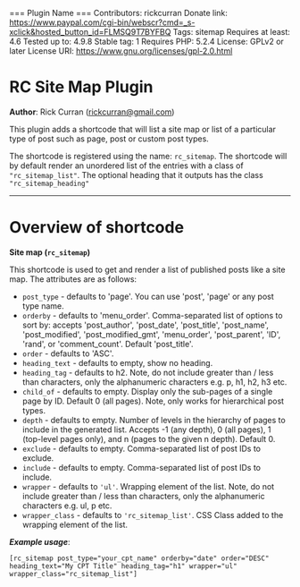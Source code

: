 === Plugin Name ===
Contributors: rickcurran
Donate link: https://www.paypal.com/cgi-bin/webscr?cmd=_s-xclick&hosted_button_id=FLMSQ9T7BYFBQ
Tags: sitemap
Requires at least: 4.6
Tested up to: 4.9.8
Stable tag: 1
Requires PHP: 5.2.4
License: GPLv2 or later
License URI: https://www.gnu.org/licenses/gpl-2.0.html



# RC Site Map Plugin #

**Author**: Rick Curran (rickcurran@gmail.com)

This plugin adds a shortcode that will list a site map or list of a particular type of post such as page, post or custom post types.

The shortcode is registered using the name: `rc_sitemap`. The shortcode will by default render an unordered list of the entries with a class of `"rc_sitemap_list"`. The optional heading that it outputs has the class `"rc_sitemap_heading"`

---

# Overview of shortcode

**Site map (`rc_sitemap`)**

This shortcode is used to get and render a list of published posts like a site map. The attributes are as follows:

- `post_type` - defaults to 'page'. You can use 'post', 'page' or any post type name.
- `orderby` - defaults to 'menu_order'. Comma-separated list of options to sort by: accepts 'post_author', 'post_date', 'post_title', 'post_name', 'post_modified', 'post_modified_gmt', 'menu_order', 'post_parent', 'ID', 'rand', or 'comment_count'. Default 'post_title'.
- `order` - defaults to 'ASC'.
- `heading_text` - defaults to empty, show no heading.
- `heading_tag` - defaults to h2. Note, do not include greater than / less than characters, only the alphanumeric characters e.g. p, h1, h2, h3 etc.
- `child_of` - defaults to empty. Display only the sub-pages of a single page by ID. Default 0 (all pages). Note, only works for hierarchical post types.
- `depth` - defaults to empty. Number of levels in the hierarchy of pages to include in the generated list. Accepts -1 (any depth), 0 (all pages), 1 (top-level pages only), and n (pages to the given n depth). Default 0.
- `exclude` - defaults to empty. Comma-separated list of post IDs to exclude.
- `include` - defaults to empty. Comma-separated list of post IDs to include.
- `wrapper` - defaults to `'ul'`. Wrapping element of the list. Note, do not include greater than / less than characters, only the alphanumeric characters e.g. ul, p etc.
- `wrapper_class` - defaults to `'rc_sitemap_list'`. CSS Class added to the wrapping element of the list.

***Example usage***: 

`[rc_sitemap post_type="your_cpt_name" orderby="date" order="DESC" heading_text="My CPT Title" heading_tag="h1" wrapper="ul" wrapper_class="rc_sitemap_list"]`